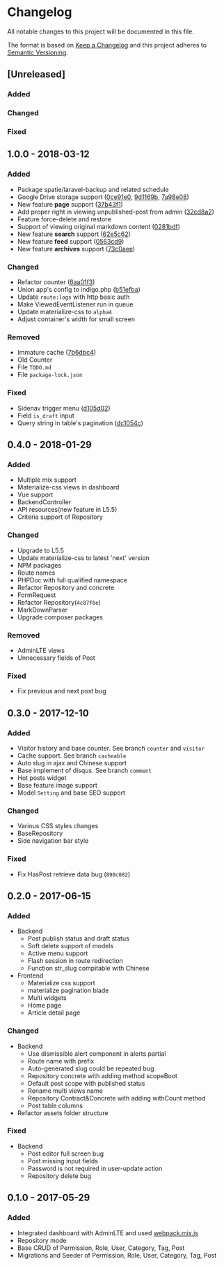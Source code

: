# Changelog
All notable changes to this project will be documented in this file.

The format is based on [Keep a Changelog](http://keepachangelog.com/)
and this project adheres to [Semantic Versioning](http://semver.org/).

## [Unreleased]
### Added

### Changed

### Fixed

## 1.0.0 - 2018-03-12
### Added
- Package spatie/laravel-backup and related schedule
- Google Drive storage support ([0ce91e0](https://github.com/MilesPong/indigo/commit/0ce91e02a96b054920259c7a2364512359327867), [9d1169b](https://github.com/MilesPong/indigo/commit/9d1169b1f1227b68a7d8d28b5118604f3544e7d2), [7a98e08](https://github.com/MilesPong/indigo/commit/7a98e0842d18bd00e6995dd562aba03107058aa4))
- New feature **page** support ([37b43f1](https://github.com/MilesPong/indigo/commit/37b43f188a4679cef5adf987e5aca5a902ee9c02))
- Add proper right in viewing unpublished-post from admin ([32cd8a2](https://github.com/MilesPong/indigo/commit/32cd8a28c947607018495f4c019fcd36c6096f04))
- Feature force-delete and restore
- Support of viewing original markdown content ([0281bdf](https://github.com/MilesPong/indigo/commit/0281bdffb65903f38ce316d4709e996ee4988450))
- New feature **search** support ([62e5c62](https://github.com/MilesPong/indigo/commit/62e5c6259ebee4ead12869c54c0dd84bac001c6d))
- New feature **feed** support ([0563cd9](https://github.com/MilesPong/indigo/commit/0563cd9d86e5b863816a7f1f42ad6b723deabd37))
- New feature **archives** support ([73c0aee](https://github.com/MilesPong/indigo/commit/73c0aee6d16478738444f213424d0505a88eae9d))

### Changed
- Refactor counter ([6aa01f3](https://github.com/MilesPong/indigo/commit/6aa01f339faac085ba21ed8ed24cc156d5c59c29))
- Union app's config to indigo.php ([b51efba](https://github.com/MilesPong/indigo/commit/b51efbacb8db3adabe9d4a4999c81f8644b994f9))
- Update `route:logs` with http basic auth
- Make ViewedEventListener run in queue
- Update materialize-css to `alpha4`
- Adjust container's width for small screen

### Removed
- Immature cache ([7b6dbc4](https://github.com/MilesPong/indigo/commit/7b6dbc4e81354e34865627b86ced0fd168e1d244))
- Old Counter
- File `TODO.md`
- File `package-lock.json`

### Fixed
- Sidenav trigger menu ([d105d02](https://github.com/MilesPong/indigo/commit/d105d02c43bea9a1c1c52937d2b7e6100ee8d607))
- Field `is_draft` input
- Query string in table's pagination ([dc1054c](https://github.com/MilesPong/indigo/commit/dc1054ce38aaa7e0f43b43e19d57ae1926a0a232))

## 0.4.0 - 2018-01-29
### Added
- Multiple mix support
- Materialize-css views in dashboard
- Vue support
- BackendController
- API resources(new feature in L5.5)
- Criteria support of Repository

### Changed
- Upgrade to L5.5
- Update materialize-css to latest 'next' version
- NPM packages
- Route names
- PHPDoc with full qualified namespace
- Refactor Repository and concrete
- FormRequest
- Refactor Repository(`4c87f6e`)
- MarkDownParser
- Upgrade composer packages

### Removed
- AdminLTE views
- Unnecessary fields of Post

### Fixed
- Fix previous and next post bug

## 0.3.0 - 2017-12-10
### Added
- Visitor history and base counter. See branch `counter` and `visitor`
- Cache support. See branch `cacheable`
- Auto slug in ajax and Chinese support
- Base implement of disqus. See branch `comment`
- Hot posts widget
- Base feature image support
- Model `Setting` and base SEO support 

### Changed
- Various CSS styles changes
- BaseRepository
- Side navigation bar style

### Fixed
- Fix HasPost retrieve data bug (`890c082`)

## 0.2.0 - 2017-06-15
### Added
- Backend
    - Post publish status and draft status
    - Soft delete support of models
    - Active menu support
    - Flash session in route redirection
    - Function str_slug compitable with Chinese
- Frontend
    - Materialize css support
    - materialize pagination blade
    - Multi widgets
    - Home page
    - Article detail page

### Changed
- Backend
    - Use dismissible alert component in alerts partial
    - Route name with prefix
    - Auto-generated slug could be repeated bug
    - Repository concrete with adding method scopeBoot
    - Default post scope with published status
    - Rename multi views name
    - Repository Contract&Concrete with adding withCount method
    - Post table columns
- Refactor assets folder structure 

### Fixed
- Backend
    - Post editor full screen bug
    - Post missing input fields
    - Password is not required in user-update action
    - Repository delete bug

## 0.1.0 - 2017-05-29
### Added
- Integrated dashboard with AdminLTE and used [webpack.mix.js](webpack.mix.js)
- Repository mode
- Base CRUD of Permission, Role, User, Category, Tag, Post
- Migrations and Seeder of Permission, Role, User, Category, Tag, Post